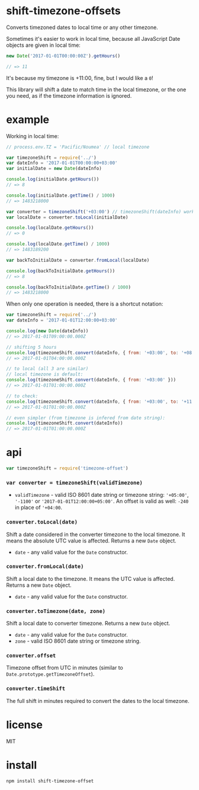 # shift-timezone-offsets

Converts timezoned dates to local time or any other timezone.

Sometimes it's easier to work in local time, because all JavaScript Date objects are given in local time:

```js
new Date('2017-01-01T00:00:00Z').getHours()

// => 11 
```

It's because my timezone is +11:00, fine, but I would like a `0`!

This library will shift a date to match time in the local timezone, or the one you need, as if the timezone information is ignored.


# example

Working in local time:

```js
// process.env.TZ = 'Pacific/Noumea' // local timezone

var timezoneShift = require('../')
var dateInfo = '2017-01-01T00:00:00+03:00'
var initialDate = new Date(dateInfo)

console.log(initialDate.getHours())
// => 8

console.log(initialDate.getTime() / 1000)
// => 1483218000

var converter = timezoneShift('+03:00') // timezoneShift(dateInfo) works as well
var localDate = converter.toLocal(initialDate)

console.log(localDate.getHours())
// => 0

console.log(localDate.getTime() / 1000)
// => 1483189200

var backToInitialDate = converter.fromLocal(localDate)

console.log(backToInitialDate.getHours())
// => 8

console.log(backToInitialDate.getTime() / 1000)
// => 1483218000
```



When only one operation is needed, there is a shortcut notation:

```js
var timezoneShift = require('../')
var dateInfo = '2017-01-01T12:00:00+03:00'

console.log(new Date(dateInfo))
// => 2017-01-01T09:00:00.000Z

// shifting 5 hours
console.log(timezoneShift.convert(dateInfo, { from: '+03:00', to: '+08:00' }))
// => 2017-01-01T04:00:00.000Z

// to local (all 3 are similar)
// local timezone is default:
console.log(timezoneShift.convert(dateInfo, { from: '+03:00' }))
// => 2017-01-01T01:00:00.000Z

// to check:
console.log(timezoneShift.convert(dateInfo, { from: '+03:00', to: '+11:00' }))
// => 2017-01-01T01:00:00.000Z

// even simpler (from timezone is infered from date string):
console.log(timezoneShift.convert(dateInfo)) 
// => 2017-01-01T01:00:00.000Z
```


# api

```js
var timezoneShift = require('timezone-offset')
```

### `var converter = timezoneShift(validTimezone)`

* `validTimezone` - valid ISO 8601 date string or timezone string: `'+05:00'`, `'-1100'` or `'2017-01-01T12:00:00+05:00'`. An offset is valid as well: `-240` in place of `'+04:00`.

### `converter.toLocal(date)`

Shift a date considered in the converter timezone to the local timezone. It means the absolute UTC value is affected.
Returns a new `Date` object.

* `date` - any valid value for the `Date` constructor.

### `converter.fromLocal(date)`

Shift a local date to the timezone. It means the UTC value is affected.
Returns a new `Date` object.

* `date` - any valid value for the `Date` constructor.

### `converter.toTimezone(date, zone)`

Shift a local date to converter timezone.
Returns a new `Date` object.

* `date` - any valid value for the `Date` constructor.
* `zone` - valid ISO 8601 date string or timezone string.

### `converter.offset`

Timezone offset from UTC in minutes (similar to `Date.prototype.getTimezoneOffset`).

### `converter.timeShift`

The full shift in minutes required to convert the dates to the local timezone.


# license

MIT


# install

```
npm install shift-timezone-offset
```
